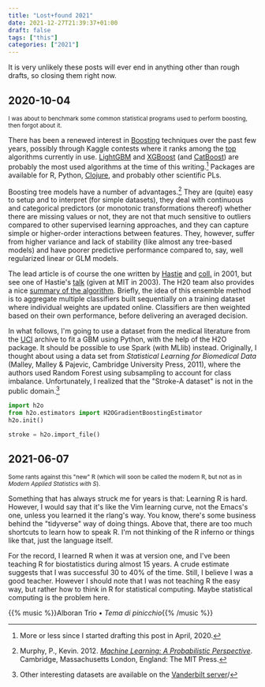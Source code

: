 ```yaml
---
title: "Lost+found 2021"
date: 2021-12-27T21:39:37+01:00
draft: false
tags: ["this"]
categories: ["2021"]
---
```


It is very unlikely these posts will ever end in anything other than rough drafts, so closing them right now.

## 2020-10-04
<small>I was about to benchmark some common statistical programs used to perform boosting, then forgot about it.</small>

There has been a renewed interest in [Boosting](https://en.wikipedia.org/wiki/Boosting_%28machine_learning%29) techniques over the past few years, possibly through Kaggle contests where it ranks among the [top](https://www.kdnuggets.com/2017/10/xgboost-top-machine-learning-method-kaggle-explained.html) algorithms currently in use. [LightGBM](https://papers.nips.cc/paper/6907-lightgbm-a-highly-efficient-gradient-boosting-decision-tree.pdf) and [XGBoost](https://arxiv.org/pdf/1603.02754.pdf) (and [CatBoost](http://learningsys.org/nips17/assets/papers/paper_11.pdf)) are probably the most used algorithms at the time of this writing.[^1] Packages are available for R, Python, [Clojure](micro/clojure-xgboost), and probably other scientific PLs.

Boosting tree models have a number of advantages.[^2] They are (quite) easy to setup and to interpret (for simple datasets), they deal with continuous and categorical predictors (or monotonic transformations thereof) whether there are missing values or not, they are not that much sensitive to outliers compared to other supervised learning approaches, and they can capture simple or higher-order interactions between features. They, however, suffer from higher variance and lack of stability (like almost any tree-based models) and have poorer predictive performance compared to, say, well regularized linear or GLM models.

The lead article is of course the one written by [Hastie](https://web.stanford.edu/~hastie/ElemStatLearn/) and [coll.](https://projecteuclid.org/euclid.aos/1013203451) in 2001, but see one of Hastie's [talk](https://web.stanford.edu/~hastie/TALKS/boost.pdf) (given at MIT in 2003). The H20 team also provides a nice [summary of the algorithm](http://docs.h2o.ai/h2o/latest-stable/h2o-docs/data-science/gbm.html). Briefly, the idea of this ensemble method is to aggregate multiple classifiers built sequentially on a training dataset where individual weights are updated online. Classifiers are then weighted based on their own performance, before delivering an averaged decision.

In what follows, I'm going to use a dataset from the medical literature from the [UCI](https://archive.ics.uci.edu/ml/datasets/HCV+data) archive to fit a GBM using Python, with the help of the H2O package. It should be possible to use Spark (with MLlib) instead. Originally, I thought about using a data set from _Statistical Learning for Biomedical Data_ (Malley, Malley & Pajevic, Cambridge University Press, 2011), where the authors used Random Forest using subsampling to account for class imbalance. Unfortunately, I realized that the "Stroke-A dataset" is not in the public domain.[^3]

```python
import h2o
from h2o.estimators import H2OGradientBoostingEstimator
h2o.init()

stroke = h2o.import_file()
```

[^1]: More or less since I started drafting this post in April, 2020.
[^2]: Murphy, P., Kevin. 2012. [_Machine Learning: A Probabilistic Perspective_](https://www.cs.ubc.ca/~murphyk/MLbook/). Cambridge, Massachusetts London, England: The MIT Press.
[^3]: Other interesting datasets are available on the [Vanderbilt server](http://biostat.mc.vanderbilt.edu/wiki/Main/DataSets)/

## 2021-06-07
<small>Some rants against this "new" R (which will soon be called the modern R, but not as in _Modern Applied Statistics with S_).</small>

Something that has always struck me for years is that: Learning R is hard. However, I would say that it's like the Vim learning curve, not the Emacs's one, unless you learned it the rlang's way. You know, there's some business behind the "tidyverse" way of doing things. Above that, there are too much shortcuts to learn how to speak R. I'm not thinking of the R inferno or things like that, just the language itself.

For the record, I learned R when it was at version one, and I've been teaching R for biostatistics during almost 15 years. A crude estimate suggests that I was successful 30 to 40% of the time. Still, I believe I was a good teacher. However I should note that I was not teaching R the easy way, but rather how to think in R for statistical computing. Maybe statistical computing is the problem here.

{{% music %}}Alboran Trio • _Tema di pinicchio_{{% /music %}}
